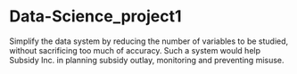 # Data-Science_project1
Simplify the data system by reducing the number of variables to be studied, without sacrificing too much of accuracy. Such a system would help Subsidy Inc. in planning subsidy outlay, monitoring and preventing misuse.
